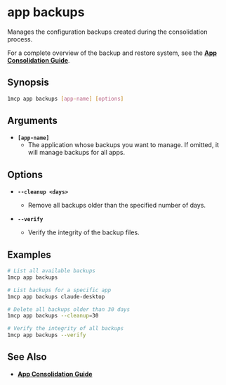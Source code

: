 # app backups

Manages the configuration backups created during the consolidation process.

For a complete overview of the backup and restore system, see the **[App Consolidation Guide](../../guide/app-consolidation.md#backup-and-restore-system)**.

## Synopsis

```bash
1mcp app backups [app-name] [options]
```

## Arguments

- **`[app-name]`**
  - The application whose backups you want to manage. If omitted, it will manage backups for all apps.

## Options

- **`--cleanup <days>`**
  - Remove all backups older than the specified number of days.

- **`--verify`**
  - Verify the integrity of the backup files.

## Examples

```bash
# List all available backups
1mcp app backups

# List backups for a specific app
1mcp app backups claude-desktop

# Delete all backups older than 30 days
1mcp app backups --cleanup=30

# Verify the integrity of all backups
1mcp app backups --verify
```

## See Also

- **[App Consolidation Guide](../../guide/app-consolidation.md#backup-and-restore-system)**
